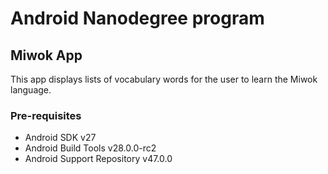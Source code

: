 # Android Nanodegree program
## Miwok App
This app displays lists of vocabulary words for the user to learn the Miwok language.

### Pre-requisites
<ul>
  <li>Android SDK v27</li>
  <li>Android Build Tools v28.0.0-rc2</li>
  <li>Android Support Repository v47.0.0</li>
</ul>
